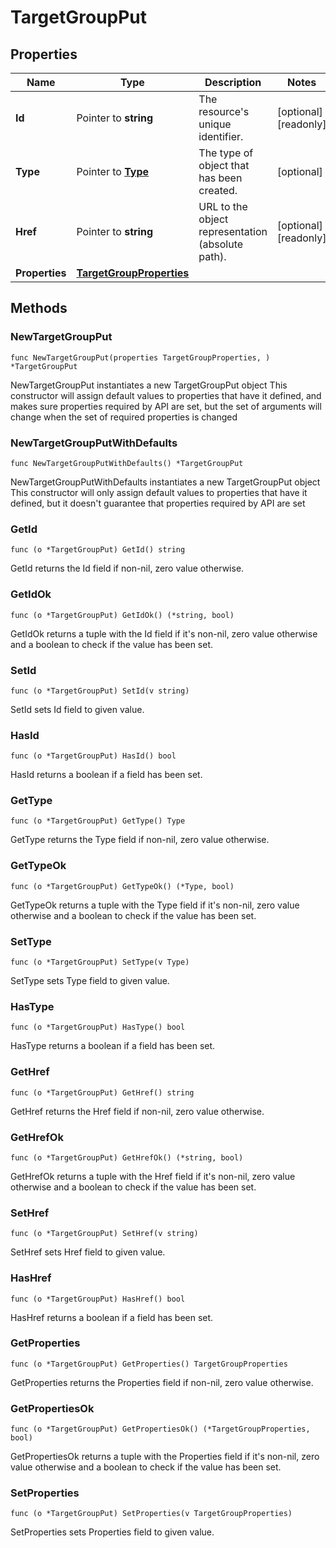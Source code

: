 # TargetGroupPut

## Properties

|Name | Type | Description | Notes|
|------------ | ------------- | ------------- | -------------|
|**Id** | Pointer to **string** | The resource&#39;s unique identifier. | [optional] [readonly] |
|**Type** | Pointer to [**Type**](Type.md) | The type of object that has been created. | [optional] |
|**Href** | Pointer to **string** | URL to the object representation (absolute path). | [optional] [readonly] |
|**Properties** | [**TargetGroupProperties**](TargetGroupProperties.md) |  | |

## Methods

### NewTargetGroupPut

`func NewTargetGroupPut(properties TargetGroupProperties, ) *TargetGroupPut`

NewTargetGroupPut instantiates a new TargetGroupPut object
This constructor will assign default values to properties that have it defined,
and makes sure properties required by API are set, but the set of arguments
will change when the set of required properties is changed

### NewTargetGroupPutWithDefaults

`func NewTargetGroupPutWithDefaults() *TargetGroupPut`

NewTargetGroupPutWithDefaults instantiates a new TargetGroupPut object
This constructor will only assign default values to properties that have it defined,
but it doesn't guarantee that properties required by API are set

### GetId

`func (o *TargetGroupPut) GetId() string`

GetId returns the Id field if non-nil, zero value otherwise.

### GetIdOk

`func (o *TargetGroupPut) GetIdOk() (*string, bool)`

GetIdOk returns a tuple with the Id field if it's non-nil, zero value otherwise
and a boolean to check if the value has been set.

### SetId

`func (o *TargetGroupPut) SetId(v string)`

SetId sets Id field to given value.

### HasId

`func (o *TargetGroupPut) HasId() bool`

HasId returns a boolean if a field has been set.

### GetType

`func (o *TargetGroupPut) GetType() Type`

GetType returns the Type field if non-nil, zero value otherwise.

### GetTypeOk

`func (o *TargetGroupPut) GetTypeOk() (*Type, bool)`

GetTypeOk returns a tuple with the Type field if it's non-nil, zero value otherwise
and a boolean to check if the value has been set.

### SetType

`func (o *TargetGroupPut) SetType(v Type)`

SetType sets Type field to given value.

### HasType

`func (o *TargetGroupPut) HasType() bool`

HasType returns a boolean if a field has been set.

### GetHref

`func (o *TargetGroupPut) GetHref() string`

GetHref returns the Href field if non-nil, zero value otherwise.

### GetHrefOk

`func (o *TargetGroupPut) GetHrefOk() (*string, bool)`

GetHrefOk returns a tuple with the Href field if it's non-nil, zero value otherwise
and a boolean to check if the value has been set.

### SetHref

`func (o *TargetGroupPut) SetHref(v string)`

SetHref sets Href field to given value.

### HasHref

`func (o *TargetGroupPut) HasHref() bool`

HasHref returns a boolean if a field has been set.

### GetProperties

`func (o *TargetGroupPut) GetProperties() TargetGroupProperties`

GetProperties returns the Properties field if non-nil, zero value otherwise.

### GetPropertiesOk

`func (o *TargetGroupPut) GetPropertiesOk() (*TargetGroupProperties, bool)`

GetPropertiesOk returns a tuple with the Properties field if it's non-nil, zero value otherwise
and a boolean to check if the value has been set.

### SetProperties

`func (o *TargetGroupPut) SetProperties(v TargetGroupProperties)`

SetProperties sets Properties field to given value.



